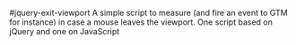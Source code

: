 #jquery-exit-viewport
A simple script to measure (and fire an event to GTM for instance) in case a mouse leaves the viewport. One script based on jQuery and one on JavaScript
